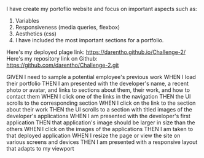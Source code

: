 I have create my portoflio website and focus on important aspects such as:

1. Variables
2. Responsiveness (media queries, flexbox)
3. Aesthetics (css)
4. I have included the most important sections for a portfolio.

Here's my deployed plage link: https://darentho.github.io/Challenge-2/
Here's my repository link on Github: https://github.com/darentho/Challenge-2.git

GIVEN I need to sample a potential employee's previous work
WHEN I load their portfolio
THEN I am presented with the developer's name, a recent photo or avatar, and links to sections about them, their work, and how to contact them
WHEN I click one of the links in the navigation
THEN the UI scrolls to the corresponding section
WHEN I click on the link to the section about their work
THEN the UI scrolls to a section with titled images of the developer's applications
WHEN I am presented with the developer's first application
THEN that application's image should be larger in size than the others
WHEN I click on the images of the applications
THEN I am taken to that deployed application
WHEN I resize the page or view the site on various screens and devices
THEN I am presented with a responsive layout that adapts to my viewport
